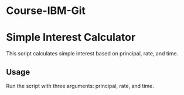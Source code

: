 # Course-IBM-Git
# Simple Interest Calculator
This script calculates simple interest based on principal, rate, and time.

## Usage
Run the script with three arguments: principal, rate, and time.
